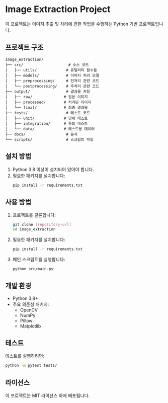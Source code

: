 # Image Extraction Project

이 프로젝트는 이미지 추출 및 처리에 관한 작업을 수행하는 Python 기반 프로젝트입니다.

## 프로젝트 구조

```
image_extraction/
├── src/                    # 소스 코드
│   ├── utils/             # 유틸리티 함수들
│   ├── models/            # 이미지 처리 모델
│   ├── preprocessing/     # 전처리 관련 코드
│   └── postprocessing/    # 후처리 관련 코드
├── output/                # 결과물 저장
│   ├── raw/              # 원본 이미지
│   ├── processed/        # 처리된 이미지
│   └── final/            # 최종 결과물
├── tests/                 # 테스트 코드
│   ├── unit/             # 단위 테스트
│   ├── integration/      # 통합 테스트
│   └── data/             # 테스트용 데이터
├── docs/                  # 문서
└── scripts/               # 스크립트 파일
```

## 설치 방법

1. Python 3.8 이상이 설치되어 있어야 합니다.
2. 필요한 패키지를 설치합니다:
   ```bash
   pip install -r requirements.txt
   ```

## 사용 방법

1. 프로젝트를 클론합니다:
   ```bash
   git clone [repository-url]
   cd image_extraction
   ```

2. 필요한 패키지를 설치합니다:
   ```bash
   pip install -r requirements.txt
   ```

3. 메인 스크립트를 실행합니다:
   ```bash
   python src/main.py
   ```

## 개발 환경

- Python 3.8+
- 주요 의존성 패키지:
  - OpenCV
  - NumPy
  - Pillow
  - Matplotlib

## 테스트

테스트를 실행하려면:
```bash
python -m pytest tests/
```

## 라이선스

이 프로젝트는 MIT 라이선스 하에 배포됩니다. 
